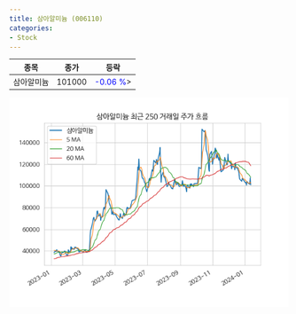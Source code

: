 ```yaml
---
title: 삼아알미늄 (006110)
categories:
- Stock
---
```


|종목|종가|등락|
|----|----|----|
|삼아알미늄|101000|<span style="color: blue">-0.06 %</span>>|

<!-- more -->

![006110](/assets/images/stock/006110.png)